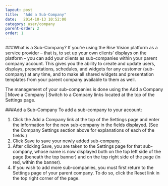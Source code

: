 ```yaml
---
layout: post
title:  "Add a Sub-Company"
date:   2014-10-13 10:52:00
category: user/company
parent-order: 2
order: 1
---
```


###What is a Sub-Company?
If you’re using the Rise Vision platform as a service provider – that is, to set up your own clients’ displays on the platform – you can add your clients as sub-companies within your parent company account.  This gives you the ability to create and update users, displays, presentations, schedules, and widgets for any customer (sub-company) at any time, and to make all shared widgets and presentation templates from your parent company available to them as well.
 
The management of your sub-companies is done using the Add a Company | Move a Company | Switch to a Company links located at the top of the Settings page.
 
###Add a Sub-Company
To add a sub-company to your account:

1. Click the Add a Company link at the top of the Settings page and enter the information for the new sub-company in the fields displayed.  (See the Company Settings section above for explanations of each of the fields.)
1. Click Save to save your newly added sub-company.
1. After clicking Save, you are taken to the Settings page for that sub-company, whose name is now displayed both on the top left side of the page (beneath the top banner) and on the top right side of the page (in red, within the banner).
1.  If you wish to add more sub-companies, you must first return to the Settings page of your parent company.  To do so, click the Reset link in the top right corner of the page.

